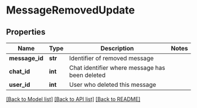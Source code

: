 # MessageRemovedUpdate

## Properties
Name | Type | Description | Notes
------------ | ------------- | ------------- | -------------
**message_id** | **str** | Identifier of removed message | 
**chat_id** | **int** | Chat identifier where message has been deleted | 
**user_id** | **int** | User who deleted this message | 

[[Back to Model list]](../README.md#documentation-for-models) [[Back to API list]](../README.md#documentation-for-api-endpoints) [[Back to README]](../README.md)


